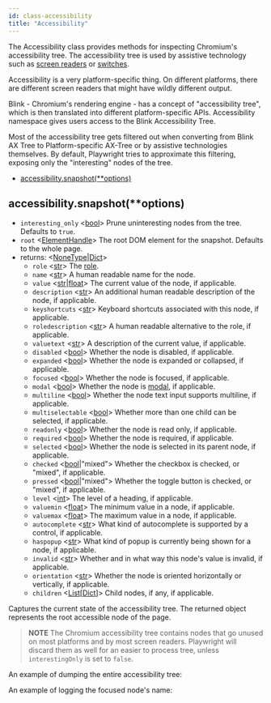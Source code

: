 ```yaml
---
id: class-accessibility
title: "Accessibility"
---
```



The Accessibility class provides methods for inspecting Chromium's accessibility tree. The accessibility tree is used by assistive technology such as [screen readers](https://en.wikipedia.org/wiki/Screen_reader) or [switches](https://en.wikipedia.org/wiki/Switch_access).

Accessibility is a very platform-specific thing. On different platforms, there are different screen readers that might have wildly different output.

Blink - Chromium's rendering engine - has a concept of "accessibility tree", which is then translated into different platform-specific APIs. Accessibility namespace gives users access to the Blink Accessibility Tree.

Most of the accessibility tree gets filtered out when converting from Blink AX Tree to Platform-specific AX-Tree or by assistive technologies themselves. By default, Playwright tries to approximate this filtering, exposing only the "interesting" nodes of the tree.


- [accessibility.snapshot(**options)](./api/class-accessibility.md#accessibilitysnapshotoptions)

## accessibility.snapshot(**options)
- `interesting_only` <[bool]> Prune uninteresting nodes from the tree. Defaults to `true`.
- `root` <[ElementHandle]> The root DOM element for the snapshot. Defaults to the whole page.
- returns: <[NoneType]|[Dict]>
  - `role` <[str]> The [role](https://www.w3.org/TR/wai-aria/#usage_intro).
  - `name` <[str]> A human readable name for the node.
  - `value` <[str]|[float]> The current value of the node, if applicable.
  - `description` <[str]> An additional human readable description of the node, if applicable.
  - `keyshortcuts` <[str]> Keyboard shortcuts associated with this node, if applicable.
  - `roledescription` <[str]> A human readable alternative to the role, if applicable.
  - `valuetext` <[str]> A description of the current value, if applicable.
  - `disabled` <[bool]> Whether the node is disabled, if applicable.
  - `expanded` <[bool]> Whether the node is expanded or collapsed, if applicable.
  - `focused` <[bool]> Whether the node is focused, if applicable.
  - `modal` <[bool]> Whether the node is [modal](https://en.wikipedia.org/wiki/Modal_window), if applicable.
  - `multiline` <[bool]> Whether the node text input supports multiline, if applicable.
  - `multiselectable` <[bool]> Whether more than one child can be selected, if applicable.
  - `readonly` <[bool]> Whether the node is read only, if applicable.
  - `required` <[bool]> Whether the node is required, if applicable.
  - `selected` <[bool]> Whether the node is selected in its parent node, if applicable.
  - `checked` <[bool]|"mixed"> Whether the checkbox is checked, or "mixed", if applicable.
  - `pressed` <[bool]|"mixed"> Whether the toggle button is checked, or "mixed", if applicable.
  - `level` <[int]> The level of a heading, if applicable.
  - `valuemin` <[float]> The minimum value in a node, if applicable.
  - `valuemax` <[float]> The maximum value in a node, if applicable.
  - `autocomplete` <[str]> What kind of autocomplete is supported by a control, if applicable.
  - `haspopup` <[str]> What kind of popup is currently being shown for a node, if applicable.
  - `invalid` <[str]> Whether and in what way this node's value is invalid, if applicable.
  - `orientation` <[str]> Whether the node is oriented horizontally or vertically, if applicable.
  - `children` <[List]\[[Dict]\]> Child nodes, if any, if applicable.

Captures the current state of the accessibility tree. The returned object represents the root accessible node of the page.

> **NOTE** The Chromium accessibility tree contains nodes that go unused on most platforms and by most screen readers. Playwright will discard them as well for an easier to process tree, unless `interestingOnly` is set to `false`.

An example of dumping the entire accessibility tree:

An example of logging the focused node's name:

[Accessibility]: ./api/class-accessibility.md "Accessibility"
[Browser]: ./api/class-browser.md "Browser"
[BrowserContext]: ./api/class-browsercontext.md "BrowserContext"
[BrowserType]: ./api/class-browsertype.md "BrowserType"
[CDPSession]: ./api/class-cdpsession.md "CDPSession"
[ChromiumBrowserContext]: ./api/class-chromiumbrowsercontext.md "ChromiumBrowserContext"
[ConsoleMessage]: ./api/class-consolemessage.md "ConsoleMessage"
[Dialog]: ./api/class-dialog.md "Dialog"
[Download]: ./api/class-download.md "Download"
[ElementHandle]: ./api/class-elementhandle.md "ElementHandle"
[FileChooser]: ./api/class-filechooser.md "FileChooser"
[Frame]: ./api/class-frame.md "Frame"
[JSHandle]: ./api/class-jshandle.md "JSHandle"
[Keyboard]: ./api/class-keyboard.md "Keyboard"
[Mouse]: ./api/class-mouse.md "Mouse"
[Page]: ./api/class-page.md "Page"
[Playwright]: ./api/class-playwright.md "Playwright"
[Request]: ./api/class-request.md "Request"
[Response]: ./api/class-response.md "Response"
[Route]: ./api/class-route.md "Route"
[Selectors]: ./api/class-selectors.md "Selectors"
[TimeoutError]: ./api/class-timeouterror.md "TimeoutError"
[Touchscreen]: ./api/class-touchscreen.md "Touchscreen"
[Video]: ./api/class-video.md "Video"
[WebSocket]: ./api/class-websocket.md "WebSocket"
[Worker]: ./api/class-worker.md "Worker"
[Element]: https://developer.mozilla.org/en-US/docs/Web/API/element "Element"
[Evaluation Argument]: ./core-concepts.md#evaluationargument "Evaluation Argument"
[Promise]: https://developer.mozilla.org/en-US/docs/Web/JavaScript/Reference/Global_Objects/Promise "Promise"
[iterator]: https://developer.mozilla.org/en-US/docs/Web/JavaScript/Reference/Iteration_protocols "Iterator"
[origin]: https://developer.mozilla.org/en-US/docs/Glossary/Origin "Origin"
[selector]: https://developer.mozilla.org/en-US/docs/Web/CSS/CSS_Selectors "selector"
[Serializable]: https://developer.mozilla.org/en-US/docs/Web/JavaScript/Reference/Global_Objects/JSON/stringify#Description "Serializable"
[UIEvent.detail]: https://developer.mozilla.org/en-US/docs/Web/API/UIEvent/detail "UIEvent.detail"
[UnixTime]: https://en.wikipedia.org/wiki/Unix_time "Unix Time"
[xpath]: https://developer.mozilla.org/en-US/docs/Web/XPath "xpath"

[Any]: https://docs.python.org/3/library/typing.html#typing.Any "Any"
[bool]: https://docs.python.org/3/library/stdtypes.html "bool"
[Callable]: https://docs.python.org/3/library/typing.html#typing.Callable "Callable"
[EventContextManager]: https://docs.python.org/3/reference/datamodel.html#context-managers "Event context manager"
[Dict]: https://docs.python.org/3/library/typing.html#typing.Dict "Dict"
[float]: https://docs.python.org/3/library/stdtypes.html#numeric-types-int-float-complex "float"
[int]: https://docs.python.org/3/library/stdtypes.html#numeric-types-int-float-complex "int"
[List]: https://docs.python.org/3/library/typing.html#typing.List "List"
[NoneType]: https://docs.python.org/3/library/constants.html#None "None"
[Pattern]: https://docs.python.org/3/library/re.html "Pattern"
[URL]: https://en.wikipedia.org/wiki/URL "URL"
[pathlib.Path]: https://realpython.com/python-pathlib/ "pathlib.Path"
[str]: https://docs.python.org/3/library/stdtypes.html#text-sequence-type-str "str"
[Union]: https://docs.python.org/3/library/typing.html#typing.Union "Union"